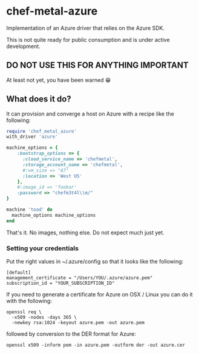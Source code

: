 # chef-metal-azure

Implementation of an Azure driver that relies on the Azure SDK. 

This is not quite ready for public consumption and is under active
development.


## DO NOT USE THIS FOR ANYTHING IMPORTANT

At least not yet, you have been warned :grin:


## What does it do?

It can provision and converge a host on Azure with a recipe like the following:

```ruby
require 'chef_metal_azure'
with_driver 'azure'

machine_options = {
    :bootstrap_options => {
      :cloud_service_name => 'chefmetal',
      :storage_account_name => 'chefmetal',
      #:vm_size => "A7"
      :location => 'West US'
    },
    #:image_id => 'foobar'
    :password => "chefm3t4l\\m/"
}

machine 'toad' do
  machine_options machine_options
end
```
 
That's it. No images, nothing else. Do not expect much just yet. 

### Setting your credentials

Put the right values in ~/.azure/config so that it looks like the following:

```
[default]
management_certificate = "/Users/YOU/.azure/azure.pem"
subscription_id = "YOUR_SUBSCRIPTION_ID"
```

If you need to generate a certificate for Azure on OSX / Linux you can do it with the following:

```shell 
openssl req \
  -x509 -nodes -days 365 \
  -newkey rsa:1024 -keyout azure.pem -out azure.pem
```

followed by conversion to the DER format for Azure:

```shell
openssl x509 -inform pem -in azure.pem -outform der -out azure.cer
```